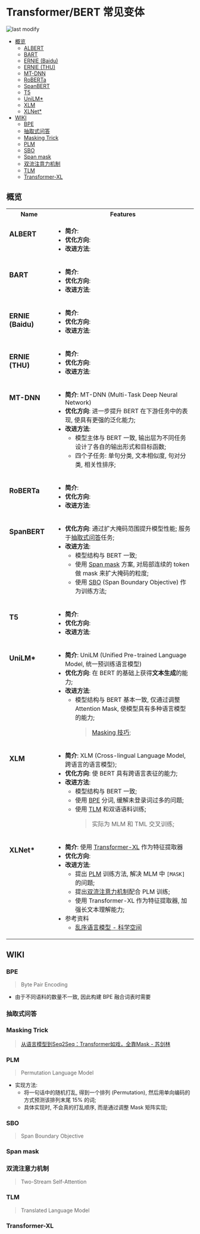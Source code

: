 Transformer/BERT 常见变体
===
<!--START_SECTION:badge-->

![last modify](https://img.shields.io/static/v1?label=last%20modify&message=2025-08-15%2022%3A16%3A49&color=yellowgreen&style=flat-square)

<!--END_SECTION:badge-->
<!--info
top: false
hidden: false
-->

<!-- TOC -->
- [概览](#概览)
    - [ALBERT](#albert)
    - [BART](#bart)
    - [ERNIE (Baidu)](#ernie-baidu)
    - [ERNIE (THU)](#ernie-thu)
    - [MT-DNN](#mt-dnn)
    - [RoBERTa](#roberta)
    - [SpanBERT](#spanbert)
    - [T5](#t5)
    - [UniLM*](#unilm)
    - [XLM](#xlm)
    - [XLNet*](#xlnet)
- [WIKI](#wiki)
    - [BPE](#bpe)
    - [抽取式问答](#抽取式问答)
    - [Masking Trick](#masking-trick)
    - [PLM](#plm)
    - [SBO](#sbo)
    - [Span mask](#span-mask)
    - [双流注意力机制](#双流注意力机制)
    - [TLM](#tlm)
    - [Transformer-XL](#transformer-xl)
<!-- TOC -->

<!-- 快速编辑

> algorithms/[xxx](../../../../algorithms/README.md#xxx)

<div align="center"><img src="../../../_assets/imgs/Sentence-BERT模型图.png" height="300" /></div>

<table>
<tr valign="top">
<th> ... </td>
<th> ... </td>
</tr>
<tr>
<td> ... </td>
<td> ... </td>
</tr>
</table>
-->

## 概览

<table >
<tr>
<th> Name </td>
<th> Features </td>
</tr>
<tr valign="top">
<td>

### ALBERT

</td>
<td>

- **简介**:
- **优化方向**:
- **改进方法**:

</td>
</tr>
<tr valign="top">
<td>

### BART

</td>
<td>

- **简介**:
- **优化方向**:
- **改进方法**:

</td>
</tr>
<tr valign="top">
<td>

### ERNIE (Baidu)

</td>
<td>

- **简介**:
- **优化方向**:
- **改进方法**:

</td>
</tr>
<tr valign="top">
<td>

### ERNIE (THU)

</td>
<td>

- **简介**:
- **优化方向**:
- **改进方法**:

</td>
</tr>
<tr valign="top">
<td>

### MT-DNN

</td>
<td>

- **简介**: MT-DNN (Multi-Task Deep Neural Network)
- **优化方向**: 进一步提升 BERT 在下游任务中的表现, 使具有更强的泛化能力;
- **改进方法**: 
    - 模型主体与 BERT 一致, 输出层为不同任务设计了各自的输出形式和目标函数;
    - 四个子任务: 单句分类, 文本相似度, 句对分类, 相关性排序;

</td>
</tr>
<tr valign="top">
<td>

### RoBERTa

</td>
<td>

- **简介**:
- **优化方向**:
- **改进方法**:

</td>
</tr>
<tr valign="top">
<td>

### SpanBERT

</td>
<td>

- **优化方向**: 通过扩大掩码范围提升模型性能; 服务于[抽取式问答](#抽取式问答)任务;
- **改进方法**:
    - 模型结构与 BERT 一致;
    - 使用 [Span mask](#span-mask) 方案, 对局部连续的 token 做 mask 来扩大掩码的粒度;
    - 使用 [SBO](#sbo) (Span Boundary Objective) 作为训练方法;

</td>
</tr>
<tr valign="top">
<td>

### T5

</td>
<td>

- **简介**:
- **优化方向**:
- **改进方法**:

</td>
</tr>
<tr valign="top">
<td>

### UniLM*

</td>
<td>

- **简介**: UniLM (Unified Pre-trained Language Model, 统一预训练语言模型)
- **优化方向**: 在 BERT 的基础上获得**文本生成**的能力;
- **改进方法**:
    - 模型结构与 BERT 基本一致, 仅通过调整 Attention Mask, 使模型具有多种语言模型的能力;
        > [Masking 技巧](#masking-trick);

</td>
</tr>
<tr valign="top">
<td>

### XLM

</td>
<td>

- **简介**: XLM (Cross-lingual Language Model, 跨语言的语言模型);
- **优化方向**: 使 BERT 具有跨语言表征的能力;
- **改进方法**:
    - 模型结构与 BERT 一致;
    - 使用 [BPE](#bpe) 分词, 缓解未登录词过多的问题;
    - 使用 [TLM](#tlm) 和双语语料训练;
        > 实际为 MLM 和 TML 交叉训练;

</td>
</tr>
<tr valign="top">
<td>

### XLNet*

</td>
<td>

- **简介**: 使用 [Transformer-XL](#transformer-xl) 作为特征提取器
- **优化方向**:
- **改进方法**:
    - 提出 [PLM](#plm) 训练方法, 解决 MLM 中 `[MASK]` 的问题;
    - 提出[双流注意力机制](#双流注意力机制)配合 PLM 训练;
    - 使用 Transformer-XL 作为特征提取器, 加强长文本理解能力;
- 参考资料
    - [乱序语言模型 - 科学空间](https://kexue.fm/archives/6933#乱序语言模型)

</td>
</tr>
</table>


## WIKI

### BPE
> Byte Pair Encoding
- 由于不同语料的数量不一致, 因此构建 BPE 融合词表时需要

### 抽取式问答

### Masking Trick
> [从语言模型到Seq2Seq：Transformer如戏，全靠Mask - 苏剑林](https://kexue.fm/archives/6933)

### PLM
> Permutation Language Model

- 实现方法:
    - 将一句话中的随机打乱, 得到一个排列 (Permutation), 然后用单向编码的方式预测该排列末尾 15% 的词;
    - 具体实现时, 不会真的打乱顺序, 而是通过调整 Mask 矩阵实现;

### SBO
> Span Boundary Objective


### Span mask

### 双流注意力机制
> Two-Stream Self-Attention

### TLM
> Translated Language Model

### Transformer-XL